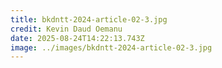 ```yaml
---
title: bkdntt-2024-article-02-3.jpg
credit: Kevin Daud Oemanu
date: 2025-08-24T14:22:13.743Z
image: ../images/bkdntt-2024-article-02-3.jpg
---
```


